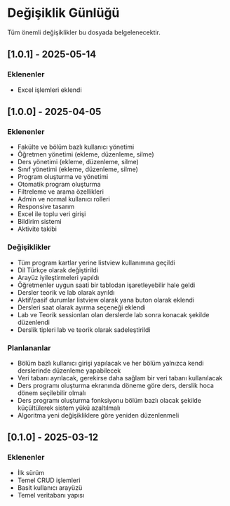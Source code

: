 # Değişiklik Günlüğü

Tüm önemli değişiklikler bu dosyada belgelenecektir.

## [1.0.1] - 2025-05-14

### Eklenenler
- Excel işlemleri eklendi

## [1.0.0] - 2025-04-05

### Eklenenler
- Fakülte ve bölüm bazlı kullanıcı yönetimi
- Öğretmen yönetimi (ekleme, düzenleme, silme)
- Ders yönetimi (ekleme, düzenleme, silme)
- Sınıf yönetimi (ekleme, düzenleme, silme)
- Program oluşturma ve yönetimi
- Otomatik program oluşturma
- Filtreleme ve arama özellikleri
- Admin ve normal kullanıcı rolleri
- Responsive tasarım
- Excel ile toplu veri girişi
- Bildirim sistemi
- Aktivite takibi

### Değişiklikler
- Tüm program kartlar yerine listview kullanımına geçildi
- Dil Türkçe olarak değiştirildi
- Arayüz iyileştirmeleri yapıldı
- Öğretmenler uygun saati bir tablodan işaretleyebilir hale geldi
- Dersler teorik ve lab olarak ayrıldı
- Aktif/pasif durumlar listview olarak yana buton olarak eklendi
- Dersleri saat olarak ayırma seçeneği eklendi
- Lab ve Teorik sessionları olan derslerde lab sonra konacak şekilde düzenlendi
- Derslik tipleri lab ve teorik olarak sadeleştirildi

### Planlananlar
- Bölüm bazlı kullanıcı girişi yapılacak ve her bölüm yalnızca kendi derslerinde düzenleme yapabilecek
- Veri tabanı ayrılacak, gerekirse daha sağlam bir veri tabanı kullanılacak
- Ders programı oluşturma ekranında döneme göre ders, derslik hoca dönem seçilebilir olmalı
- Ders programı oluşturma fonksiyonu bölüm bazlı olacak şekilde küçültülerek sistem yükü azaltılmalı
- Algoritma yeni değişikliklere göre yeniden düzenlenmeli

## [0.1.0] - 2025-03-12

### Eklenenler
- İlk sürüm
- Temel CRUD işlemleri
- Basit kullanıcı arayüzü
- Temel veritabanı yapısı 
